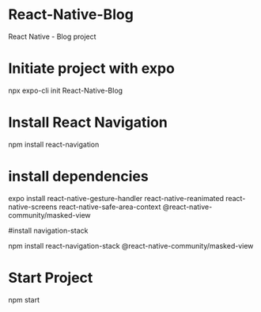 # React-Native-Blog

React Native - Blog project

# Initiate project with expo

npx expo-cli init React-Native-Blog

# Install React Navigation

npm install react-navigation

# install dependencies

expo install react-native-gesture-handler react-native-reanimated react-native-screens react-native-safe-area-context @react-native-community/masked-view

#install navigation-stack

npm install react-navigation-stack @react-native-community/masked-view

# Start Project

npm start
